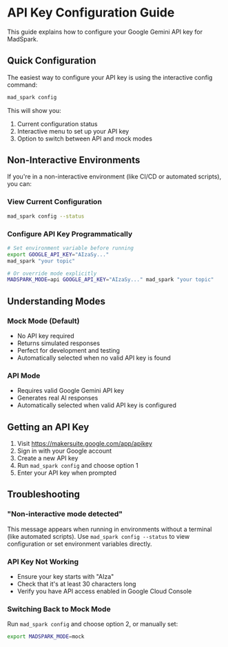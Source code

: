 # API Key Configuration Guide

This guide explains how to configure your Google Gemini API key for MadSpark.

## Quick Configuration

The easiest way to configure your API key is using the interactive config command:

```bash
mad_spark config
```

This will show you:
1. Current configuration status
2. Interactive menu to set up your API key
3. Option to switch between API and mock modes

## Non-Interactive Environments

If you're in a non-interactive environment (like CI/CD or automated scripts), you can:

### View Current Configuration
```bash
mad_spark config --status
```

### Configure API Key Programmatically
```bash
# Set environment variable before running
export GOOGLE_API_KEY="AIzaSy..."
mad_spark "your topic"

# Or override mode explicitly
MADSPARK_MODE=api GOOGLE_API_KEY="AIzaSy..." mad_spark "your topic"
```

## Understanding Modes

### Mock Mode (Default)
- No API key required
- Returns simulated responses
- Perfect for development and testing
- Automatically selected when no valid API key is found

### API Mode
- Requires valid Google Gemini API key
- Generates real AI responses
- Automatically selected when valid API key is configured

## Getting an API Key

1. Visit https://makersuite.google.com/app/apikey
2. Sign in with your Google account
3. Create a new API key
4. Run `mad_spark config` and choose option 1
5. Enter your API key when prompted

## Troubleshooting

### "Non-interactive mode detected"
This message appears when running in environments without a terminal (like automated scripts). Use `mad_spark config --status` to view configuration or set environment variables directly.

### API Key Not Working
- Ensure your key starts with "AIza"
- Check that it's at least 30 characters long
- Verify you have API access enabled in Google Cloud Console

### Switching Back to Mock Mode
Run `mad_spark config` and choose option 2, or manually set:
```bash
export MADSPARK_MODE=mock
```